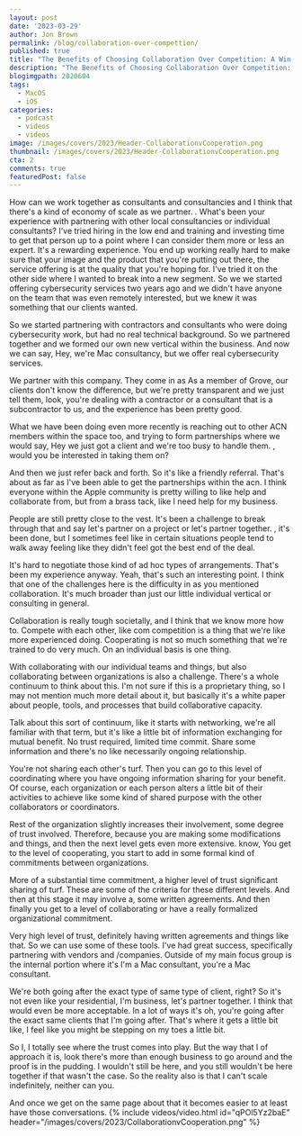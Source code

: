 ```yaml
---
layout: post
date: '2023-03-29'
author: Jon Brown
permalink: /blog/collaboration-over-compettion/
published: true
title: "The Benefits of Choosing Collaboration Over Competition: A Win-Win for Everyone"
description: "The Benefits of Choosing Collaboration Over Competition: A Win-Win for Everyone"
blogimgpath: 2020604
tags:
  - MacOS
  - iOS
categories:
  - podcast
  - videos
  - videos
image: /images/covers/2023/Header-CollaborationvCooperation.png
thumbnail: /images/covers/2023/Header-CollaborationvCooperation.png
cta: 2
comments: true
featuredPost: false
---
```

How can we work together as consultants and consultancies and    I think that there's a kind of economy of scale as we partner. . What's been your experience with partnering with other local consultancies or individual consultants?   I've tried hiring in the low end and  training and investing time to get that person up to a point where I can consider them more or less an expert.  It's a rewarding experience.  You end up working really hard to make sure that your image  and the product that you're putting out there, the service offering is at the quality that you're hoping for.  I've tried it on the other side where I wanted to break into a new segment. So we  we started offering cybersecurity services two years ago and we didn't have anyone on the team that was even remotely interested, but we knew it was something that our clients wanted.

So we started partnering with contractors and consultants who were doing cybersecurity work, but had no real technical background. So we partnered together and we  formed our own new vertical within the business. And now we can say, Hey, we're Mac consultancy, but we offer real cybersecurity services.

 We partner with this company. They come in as  As a member of Grove, our clients don't know the difference, but we're pretty transparent and we just tell them, look, you're dealing with a contractor or a consultant that is a subcontractor to us, and the experience has been pretty good.

What we have been doing even more recently is reaching out to other ACN members within the space too, and trying to form partnerships  where we would say, Hey    we just got a client and we're too busy to handle them. , would you be interested in taking them on?

And then we just refer back and forth. So it's  like a friendly referral. That's about as far as I've been able to get the partnerships within the acn.  I think everyone within the Apple community is pretty willing to like help and collaborate from, but from  a brass tack, like I need help for my business.

People are still pretty close to the vest. It's been a challenge to  break through that and say  let's partner on a project or let's partner together. , it's been done, but I sometimes feel like in certain situations people tend to walk away feeling like they didn't feel  got the best end of the deal.

It's hard to negotiate those kind of ad hoc types of  arrangements.  That's been my experience anyway. Yeah, that's such an interesting point.  I think that one of the challenges here is the difficulty in  as you mentioned  collaboration.  It's much broader than just our little individual vertical or consulting in general.

Collaboration is really tough  societally,  and I think that we know more how to.  Compete with each other, like com competition is a thing that we're  like more experienced doing. Cooperating is not so much something that we're trained to do very much.   On an individual basis is one thing.

With collaborating with our individual teams and things, but also collaborating  between organizations  is also a challenge. There's  a whole continuum to think about this. I'm not sure if this is a proprietary thing, so I may not mention much more detail about it, but basically it's a white paper about people, tools, and processes that build collaborative capacity.

Talk about this sort of continuum, like it starts with networking,   we're all familiar with that term, but it's like a little bit of information  exchanging for mutual benefit.  No trust required, limited time commit. Share some information and there's no like necessarily ongoing relationship.

You're not sharing each other's turf. Then you can go to this level of coordinating where you have ongoing information sharing for your benefit. Of course, each organization or each person alters a little bit of their activities to achieve like some kind of shared purpose with the other collaborators or coordinators.

Rest of the organization slightly increases their involvement, some degree of trust involved. Therefore, because you are making some modifications and things, and then the next level gets even more extensive.  know, You get to the level of cooperating, you start to add in some  formal kind of commitments between organizations.

More of a substantial time commitment, a higher level of trust  significant sharing of turf. These are some of the criteria for these different levels.  And then at this stage it may involve a, some written agreements. And then finally you get to a level of collaborating or have  a really formalized organizational commitment.

Very high level of trust, definitely having written agreements  and things like that. So we can use some of these tools. I've had great success, specifically partnering with vendors and /companies. Outside of my main focus group is the internal portion where it's  I'm a Mac consultant, you're a Mac consultant.

We're both going after the exact type of same type of client, right? So it's not even like your residential, I'm business, let's partner together. I think that would even be more acceptable. In a lot of ways it's  oh, you're going after the exact same clients that I'm going after. That's where it gets a little bit like, I feel like you might be stepping on my toes a little bit.

So I, I totally see where the trust comes into play. But  the way that I  of approach it is, look  there's more than enough business to go around and the proof is in the pudding. I wouldn't still be here, and you still wouldn't be here together if that wasn't the case. So the reality also  is that I can't scale indefinitely, neither can you.

And once we get on the same page about that  it becomes easier to at least have those conversations. 
{% include videos/video.html id="qPOl5Yz2baE" header="/images/covers/2023/CollaborationvCooperation.png" %}